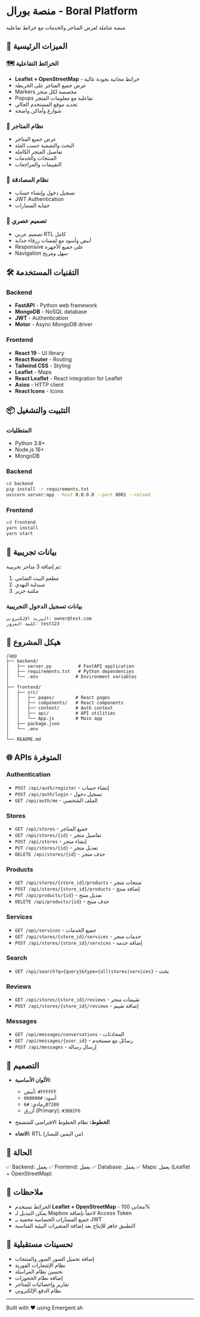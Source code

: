 # منصة بورال - Boral Platform

منصة شاملة لعرض المتاجر والخدمات مع خرائط تفاعلية

## 🚀 الميزات الرئيسية

### 🗺️ الخرائط التفاعلية
- **Leaflet + OpenStreetMap** - خرائط مجانية بجودة عالية
- عرض جميع المتاجر على الخريطة
- Markers مخصصة لكل متجر
- Popups تفاعلية مع معلومات المتجر
- تحديد موقع المستخدم الحالي
- شوارع وأماكن واضحة

### 🏪 نظام المتاجر
- عرض جميع المتاجر
- البحث والتصفية حسب الفئة
- تفاصيل المتجر الكاملة
- المنتجات والخدمات
- التقييمات والمراجعات

### 🔐 نظام المصادقة
- تسجيل دخول وإنشاء حساب
- JWT Authentication
- حماية المسارات

### 📱 تصميم عصري
- تصميم عربي RTL كامل
- أبيض وأسود مع لمسات زرقاء جذابة
- Responsive على جميع الأجهزة
- Navigation سهل ومريح

## 🛠️ التقنيات المستخدمة

### Backend
- **FastAPI** - Python web framework
- **MongoDB** - NoSQL database
- **JWT** - Authentication
- **Motor** - Async MongoDB driver

### Frontend
- **React 19** - UI library
- **React Router** - Routing
- **Tailwind CSS** - Styling
- **Leaflet** - Maps
- **React Leaflet** - React integration for Leaflet
- **Axios** - HTTP client
- **React Icons** - Icons

## 📦 التثبيت والتشغيل

### المتطلبات
- Python 3.8+
- Node.js 16+
- MongoDB

### Backend
```bash
cd backend
pip install -r requirements.txt
uvicorn server:app --host 0.0.0.0 --port 8001 --reload
```

### Frontend
```bash
cd frontend
yarn install
yarn start
```

## 🧪 بيانات تجريبية

تم إضافة 3 متاجر تجريبية:
1. مطعم البيت الشامي
2. صيدلية النهدي
3. مكتبة جرير

### بيانات تسجيل الدخول التجريبية
```
البريد الإلكتروني: owner@test.com
كلمة المرور: test123
```

## 📁 هيكل المشروع

```
/app
├── backend/
│   ├── server.py          # FastAPI application
│   ├── requirements.txt   # Python dependencies
│   └── .env              # Environment variables
│
├── frontend/
│   ├── src/
│   │   ├── pages/        # React pages
│   │   ├── components/   # React components
│   │   ├── context/      # Auth context
│   │   ├── api/          # API utilities
│   │   └── App.js        # Main app
│   ├── package.json
│   └── .env
│
└── README.md
```

## 🌐 APIs المتوفرة

### Authentication
- `POST /api/auth/register` - إنشاء حساب
- `POST /api/auth/login` - تسجيل دخول
- `GET /api/auth/me` - الملف الشخصي

### Stores
- `GET /api/stores` - جميع المتاجر
- `GET /api/stores/{id}` - تفاصيل متجر
- `POST /api/stores` - إنشاء متجر
- `PUT /api/stores/{id}` - تعديل متجر
- `DELETE /api/stores/{id}` - حذف متجر

### Products
- `GET /api/stores/{store_id}/products` - منتجات متجر
- `POST /api/stores/{store_id}/products` - إضافة منتج
- `PUT /api/products/{id}` - تعديل منتج
- `DELETE /api/products/{id}` - حذف منتج

### Services
- `GET /api/services` - جميع الخدمات
- `GET /api/stores/{store_id}/services` - خدمات متجر
- `POST /api/stores/{store_id}/services` - إضافة خدمة

### Search
- `GET /api/search?q={query}&type={all|stores|services}` - بحث

### Reviews
- `GET /api/stores/{store_id}/reviews` - تقييمات متجر
- `POST /api/stores/{store_id}/reviews` - إضافة تقييم

### Messages
- `GET /api/messages/conversations` - المحادثات
- `GET /api/messages/{user_id}` - رسائل مع مستخدم
- `POST /api/messages` - إرسال رسالة

## 🎨 التصميم

- **الألوان الأساسية:**
  - أبيض: `#FFFFFF`
  - أسود: `#000000`
  - رمادي: `#6B7280`
  - أزرق (Primary): `#3B82F6`

- **الخطوط:** نظام الخطوط الافتراضي للمتصفح
- **الاتجاه:** RTL (من اليمين لليسار)

## 🚦 الحالة

✅ Backend: يعمل
✅ Frontend: يعمل
✅ Database: يعمل
✅ Maps: يعمل (Leaflet + OpenStreetMap)

## 📝 ملاحظات

- الخرائط تستخدم **Leaflet + OpenStreetMap** - مجاني 100%
- يمكن التبديل لـ Mapbox لاحقاً بإضافة Access Token
- جميع المسارات الحساسة محمية بـ JWT
- التطبيق جاهز للإنتاج بعد إضافة المتغيرات البيئية المناسبة

## 🔮 تحسينات مستقبلية

- إضافة تحميل الصور الصور والمنتجات
- نظام الإشعارات الفورية
- تحسين نظام المراسلة
- إضافة نظام الحجوزات
- تقارير وإحصائيات للمتاجر
- نظام الدفع الإلكتروني

---

Built with ❤️ using Emergent.sh
